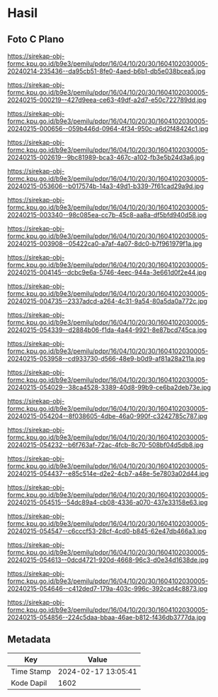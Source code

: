 # Hasil

## Foto C Plano

https://sirekap-obj-formc.kpu.go.id/b9e3/pemilu/pdpr/16/04/10/20/30/1604102030005-20240214-235436--da95cb51-8fe0-4aed-b6b1-db5e038bcea5.jpg

https://sirekap-obj-formc.kpu.go.id/b9e3/pemilu/pdpr/16/04/10/20/30/1604102030005-20240215-000219--427d9eea-ce63-49df-a2d7-e50c722789dd.jpg

https://sirekap-obj-formc.kpu.go.id/b9e3/pemilu/pdpr/16/04/10/20/30/1604102030005-20240215-000656--059b446d-0964-4f34-950c-a6d2f48424c1.jpg

https://sirekap-obj-formc.kpu.go.id/b9e3/pemilu/pdpr/16/04/10/20/30/1604102030005-20240215-002619--9bc81989-bca3-467c-a102-fb3e5b24d3a6.jpg

https://sirekap-obj-formc.kpu.go.id/b9e3/pemilu/pdpr/16/04/10/20/30/1604102030005-20240215-053606--b017574b-14a3-49d1-b339-7f61cad29a9d.jpg

https://sirekap-obj-formc.kpu.go.id/b9e3/pemilu/pdpr/16/04/10/20/30/1604102030005-20240215-003340--98c085ea-cc7b-45c8-aa8a-df5bfd940d58.jpg

https://sirekap-obj-formc.kpu.go.id/b9e3/pemilu/pdpr/16/04/10/20/30/1604102030005-20240215-003908--05422ca0-a7af-4a07-8dc0-b7f961979f1a.jpg

https://sirekap-obj-formc.kpu.go.id/b9e3/pemilu/pdpr/16/04/10/20/30/1604102030005-20240215-004145--dcbc9e6a-5746-4eec-944a-3e661d0f2e44.jpg

https://sirekap-obj-formc.kpu.go.id/b9e3/pemilu/pdpr/16/04/10/20/30/1604102030005-20240215-004735--2337adcd-a264-4c31-9a54-80a5da0a772c.jpg

https://sirekap-obj-formc.kpu.go.id/b9e3/pemilu/pdpr/16/04/10/20/30/1604102030005-20240215-054339--d2884b06-f1da-4a44-9921-8e87bcd745ca.jpg

https://sirekap-obj-formc.kpu.go.id/b9e3/pemilu/pdpr/16/04/10/20/30/1604102030005-20240215-053958--cd933730-d566-48e9-b0d9-af81a28a211a.jpg

https://sirekap-obj-formc.kpu.go.id/b9e3/pemilu/pdpr/16/04/10/20/30/1604102030005-20240215-054029--38ca4528-3389-40d8-99b9-ce6ba2deb73e.jpg

https://sirekap-obj-formc.kpu.go.id/b9e3/pemilu/pdpr/16/04/10/20/30/1604102030005-20240215-054204--8f038605-4dbe-46a0-990f-c3242785c787.jpg

https://sirekap-obj-formc.kpu.go.id/b9e3/pemilu/pdpr/16/04/10/20/30/1604102030005-20240215-054232--b6f763af-72ac-4fcb-8c70-508bf04d5db8.jpg

https://sirekap-obj-formc.kpu.go.id/b9e3/pemilu/pdpr/16/04/10/20/30/1604102030005-20240215-054437--e85c514e-d2e2-4cb7-a48e-5e7803a02d44.jpg

https://sirekap-obj-formc.kpu.go.id/b9e3/pemilu/pdpr/16/04/10/20/30/1604102030005-20240215-054515--54dc89a4-cb08-4336-a070-437e33158e63.jpg

https://sirekap-obj-formc.kpu.go.id/b9e3/pemilu/pdpr/16/04/10/20/30/1604102030005-20240215-054547--c6cccf53-28cf-4cd0-b845-62e47db466a3.jpg

https://sirekap-obj-formc.kpu.go.id/b9e3/pemilu/pdpr/16/04/10/20/30/1604102030005-20240215-054613--0dcd4721-920d-4668-96c3-d0e34d1638de.jpg

https://sirekap-obj-formc.kpu.go.id/b9e3/pemilu/pdpr/16/04/10/20/30/1604102030005-20240215-054646--c412ded7-179a-403c-996c-392cad4c8873.jpg

https://sirekap-obj-formc.kpu.go.id/b9e3/pemilu/pdpr/16/04/10/20/30/1604102030005-20240215-054856--224c5daa-bbaa-46ae-b812-f436db3777da.jpg


## Metadata

| Key        | Value               |
| ---------- | ------------------- |
| Time Stamp | 2024-02-17 13:05:41 |
| Kode Dapil | 1602                |



